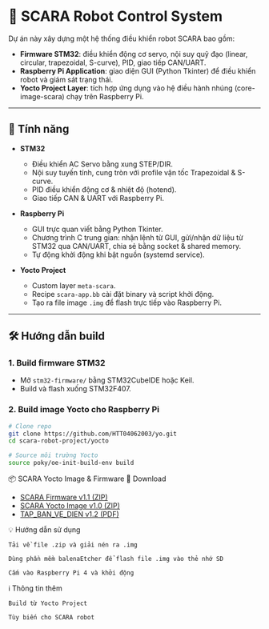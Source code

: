 # 🤖 SCARA Robot Control System
Dự án này xây dựng một hệ thống điều khiển robot SCARA bao gồm:

- **Firmware STM32**: điều khiển động cơ servo, nội suy quỹ đạo (linear, circular, trapezoidal, S-curve), PID, giao tiếp CAN/UART.  
- **Raspberry Pi Application**: giao diện GUI (Python Tkinter) để điều khiển robot và giám sát trạng thái.  
- **Yocto Project Layer**: tích hợp ứng dụng vào hệ điều hành nhúng (core-image-scara) chạy trên Raspberry Pi.  

---

## 🚀 Tính năng
- **STM32**  
  - Điều khiển AC Servo bằng xung STEP/DIR.  
  - Nội suy tuyến tính, cung tròn với profile vận tốc Trapezoidal & S-curve.  
  - PID điều khiển động cơ & nhiệt độ (hotend).  
  - Giao tiếp CAN & UART với Raspberry Pi.  

- **Raspberry Pi**  
  - GUI trực quan viết bằng Python Tkinter.  
  - Chương trình C trung gian: nhận lệnh từ GUI, gửi/nhận dữ liệu từ STM32 qua CAN/UART, chia sẻ bằng socket & shared memory.  
  - Tự động khởi động khi bật nguồn (systemd service).  

- **Yocto Project**  
  - Custom layer `meta-scara`.  
  - Recipe `scara-app.bb` cài đặt binary và script khởi động.  
  - Tạo ra file image `.img` để flash trực tiếp vào Raspberry Pi.  

---

## 🛠️ Hướng dẫn build

### 1. Build firmware STM32
- Mở `stm32-firmware/` bằng STM32CubeIDE hoặc Keil.  
- Build và flash xuống STM32F407.  

### 2. Build image Yocto cho Raspberry Pi
```bash
# Clone repo
git clone https://github.com/HTT04062003/yo.git
cd scara-robot-project/yocto

# Source môi trường Yocto
source poky/oe-init-build-env build
```
📦 SCARA Yocto Image & Firmware
🔽 Download
   - [SCARA Firmware v1.1 (ZIP)](https://github.com/HTT04062003/yo/releases/download/v1.1/SCARA_FIRMWARE.zip)  
   - [SCARA Yocto Image v1.0 (ZIP)](https://github.com/HTT04062003/yo/releases/download/v1.0/core-image-scara-raspberrypi4.zip)  
   - [TAP_BAN_VE_DIEN v1.2 (PDF)](https://github.com/HTT04062003/yo/releases/download/v1.2/TAP_BAN_VE_DIEN.pdf)  

    
💡 Hướng dẫn sử dụng

    Tải về file .zip và giải nén ra .img

    Dùng phần mềm balenaEtcher để flash file .img vào thẻ nhớ SD

    Cắm vào Raspberry Pi 4 và khởi động

ℹ️ Thông tin thêm

    Build từ Yocto Project

    Tùy biến cho SCARA robot


